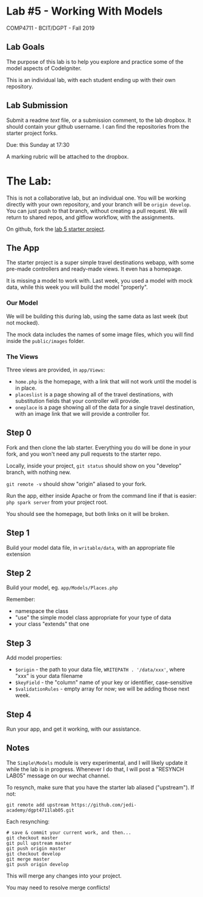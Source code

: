 # Lab #5 - Working With Models
COMP4711 - BCIT/DGPT - Fall 2019

## Lab Goals

The purpose of this lab is to help you explore and practice some of the 
model aspects of CodeIgniter. 

This is an individual lab, with each student ending up with their own repository.


## Lab Submission

Submit a readme *text* file, or a submission comment, to the lab dropbox. 
It should contain your github username. I can find the repositories from
the starter project forks.

Due: this Sunday at 17:30

A marking rubric will be attached to the dropbox.

# The Lab:

This is not a collaborative lab, but an individual one.
You will be working directly with your own repository,
and your branch will be `origin develop`. You can just push to that
branch, without creating a pull request.
We will return to shared repos, and gitflow workflow, with the assignments. 

On github, fork the [lab 5 starter project](https://github.com/jedi-academy/dgpt4711lab05).


## The App

The starter project is a super simple travel destinations webapp,
with some pre-made controllers and ready-made views. It even has a homepage.

It is missing a model to work with. Last week, you used a model with mock data,
while this week you will build the model "properly".

### Our Model

We will be building this during lab, using the same data as last week (but not mocked).

The mock data includes the names of some image files, which you 
will find inside the `public/images` folder.

### The Views

Three views are provided, in `app/Views`:

- `home.php` is the homepage, with a link that will not
    work until the model is in place.
- `placeslist` is a page showing all of the travel
    destinations, with substitution fields that your
    controller will provide.
- `oneplace` is a page showing all of the data for a single
    travel destination, with an image link that we will provide
    a controller for.

## Step 0

Fork and then clone the lab starter. Everything you do will be done in your fork,
and you won't need any pull requests to the starter repo.

Locally, inside your project, `git status` should show  on you "develop"
branch, with nothing new.

`git remote -v` should show "origin" aliased to your fork.

Run the app, either inside Apache or from the command line if that is
easier: `php spark server` from your project root.

You should see the homepage, but both links on it will be broken.

## Step 1

Build your model data file, in `writable/data`, with an appropriate file extension

## Step 2

Build your model, eg. `app/Models/Places.php`

Remember:

- namespace the class
- "use" the simple model class appropriate for your type of data
- your class "extends" that one

## Step 3

Add  model properties:

- `$origin` - the path to your data file, `WRITEPATH . '/data/xxx'`, where "xxx"
    is your data filename
- `$keyField` - the "column" name of your key or identifier, case-sensitive
- `$validationRules` - empty array for now; we will be adding those next week.

## Step 4

Run your app, and get it working, with our assistance.

## Notes

The `Simple\Models` module is very experimental, and I will likely update it
while the lab is in progress.
Whenever I do that, I will post a "RESYNCH LAB05" message on our wechat channel.

To resynch, make sure that you have the starter lab aliased ("upstream").
If not:

    git remote add upstream https://github.com/jedi-academy/dgpt4711lab05.git

Each resynching:

    # save & commit your current work, and then...
    git checkout master
    git pull upstream master
    git push origin master
    git checkout develop
    git merge master
    git push origin develop

This will merge any changes into your project.

You may need to resolve merge conflicts!
